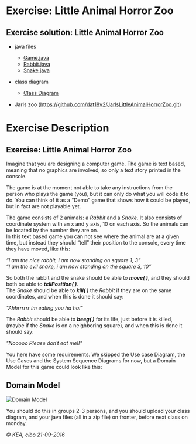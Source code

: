 # Exercise: Little Animal Horror Zoo

## Exercise solution: Little Animal Horror Zoo 
* java files
  * [Game.java](/tree/dev1/Game.java)
  * [Rabbit.java](https://github.com/dat18v2/little_animal_horror_zoo/tree/dev1/Rabbit.java) 
  * [Snake.java](https://github.com/dat18v2/little_animal_horror_zoo/tree/dev1/Snake.java)
* class diagram
  * [Class Diagram](https://github.com/dat18v2/little_animal_horror_zoo/tree/dev1/class_diagram_horror_zoo_game.png)

* Jarls zoo (https://github.com/dat18v2/JarlsLittleAnimalHorrorZoo.git)

# Exercise Description
## Exercise: Little Animal Horror Zoo

Imagine that you are designing a computer game. The game is text based, 
meaning that no graphics are involved, so only a text story printed in the console.

The game is at the moment not able to take any instructions from the person who 
plays the game (you), but it can only do what you will code it to do. You can think of it 
as a “Demo” game that shows how it could be played, but in fact are not playable yet.

The game consists of 2 animals: a _Rabbit_ and a _Snake_.
It also consists of coordinate system with an x and y axis, 10 on each axis. 
So the animals can be located by the number they are on.    
In this text based game you can not see where the animal are at a given time, 
but instead they should “tell” their position to the console, every time they have moved, like this: 

_“I am the nice rabbit, i am now standing on square 1, 3”_   
_“I am the evil snake, i am now standing on the square 3, 10”_

So both the rabbit and the snake should be able to **_move( )_**, 
and they should both be able to **_tellPosition( )_**.   
The _Snake_ should be able to **_kill( )_** the _Rabbit_ if they are on the same coordinates, and when  this is done it should say:    

_"Ahhrrrrrr im eating you ha ha!"_    

The _Rabbit_ should be able to **_beeg( )_** for its life, just before it is killed, (maybe if the _Snake_ is 
on a neighboring square), and when  this is done it should say:    

_"Nooooo Please don´t eat me!!"_

You here have some requirements.
We skipped the Use case Diagram, the Use Cases and the System Sequence Diagrams for now, but a 
Domain Model for this game could look like this:

## Domain Model

![Domain Model](https://github.com/dat16j/little_animal_horror_zoo/raw/master/DomainModel.png)


You should do this in groups 2-3 persons, and you should upload your class diagram, and your 
java files (all in a zip file) on fronter, before next class on monday.




<address style:"text-align: right">© KEA, clbo 21-09-2016</address>

